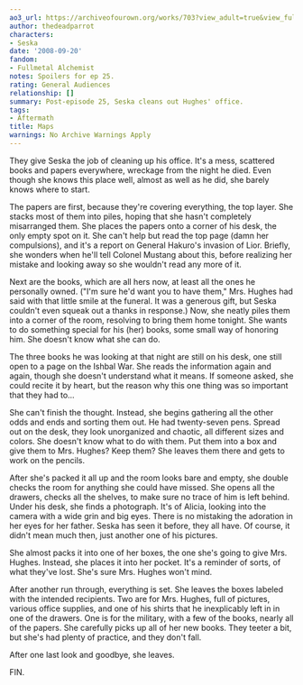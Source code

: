 ```yaml
---
ao3_url: https://archiveofourown.org/works/703?view_adult=true&view_full_work=true
author: thedeadparrot
characters:
- Seska
date: '2008-09-20'
fandom:
- Fullmetal Alchemist
notes: Spoilers for ep 25.
rating: General Audiences
relationship: []
summary: Post-episode 25, Seska cleans out Hughes' office.
tags:
- Aftermath
title: Maps
warnings: No Archive Warnings Apply
---
```


They give Seska the job of cleaning up his office. It's a mess, scattered books and papers everywhere, wreckage from the night he died. Even though she knows this place well, almost as well as he did, she barely knows where to start.

The papers are first, because they're covering everything, the top layer. She stacks most of them into piles, hoping that she hasn't completely misarranged them. She places the papers onto a corner of his desk, the only empty spot on it. She can't help but read the top page (damn her compulsions), and it's a report on General Hakuro's invasion of Lior. Briefly, she wonders when he'll tell Colonel Mustang about this, before realizing her mistake and looking away so she wouldn't read any more of it.

Next are the books, which are all hers now, at least all the ones he personally owned. ("I'm sure he'd want you to have them," Mrs. Hughes had said with that little smile at the funeral. It was a generous gift, but Seska couldn't even squeak out a thanks in response.) Now, she neatly piles them into a corner of the room, resolving to bring them home tonight. She wants to do something special for his (her) books, some small way of honoring him. She doesn't know what she can do.

The three books he was looking at that night are still on his desk, one still open to a page on the Ishbal War. She reads the information again and again, though she doesn't understand what it means. If someone asked, she could recite it by heart, but the reason why this one thing was so important that they had to...

She can't finish the thought. Instead, she begins gathering all the other odds and ends and sorting them out. He had twenty-seven pens. Spread out on the desk, they look unorganized and chaotic, all different sizes and colors. She doesn't know what to do with them. Put them into a box and give them to Mrs. Hughes? Keep them? She leaves them there and gets to work on the pencils.

After she's packed it all up and the room looks bare and empty, she double checks the room for anything she could have missed. She opens all the drawers, checks all the shelves, to make sure no trace of him is left behind. Under his desk, she finds a photograph. It's of Alicia, looking into the camera with a wide grin and big eyes. There is no mistaking the adoration in her eyes for her father. Seska has seen it before, they all have. Of course, it didn't mean much then, just another one of his pictures.

She almost packs it into one of her boxes, the one she's going to give Mrs. Hughes. Instead, she places it into her pocket. It's a reminder of sorts, of what they've lost. She's sure Mrs. Hughes won't mind.

After another run through, everything is set. She leaves the boxes labeled with the intended recipients. Two are for Mrs. Hughes, full of pictures, various office supplies, and one of his shirts that he inexplicably left in in one of the drawers. One is for the military, with a few of the books, nearly all of the papers. She carefully picks up all of her new books. They teeter a bit, but she's had plenty of practice, and they don't fall.

After one last look and goodbye, she leaves.

FIN.